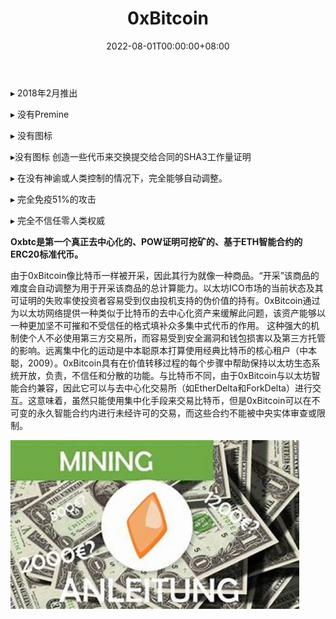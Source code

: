 ﻿---
title: "0xBitcoin"
description: "0xBitcoin (0xBTC)是一种在以太坊平台上运行的可挖矿的ERC20代币。用户可以通过挖掘的过程生成0xBitcoin。0 xbitc"
date: 2022-08-01T00:00:00+08:00
lastmod: 2022-08-01T00:00:00+08:00
draft: false
authors: ["whq985"]
featuredImage: "0xbitcoin.png"
tags: ["DeFi","0xBitcoin"]
categories: ["nfts"]
nfts: ["DeFi"]
blockchain: "Polygon"
website: "https://0xbitcoin.org/#/"
twitter: ""
discord: ""
telegram: ""
github: "https://github.com/0xbitcoin"
youtube: ""
twitch: ""
facebook: ""
instagram: ""
reddit: ""
medium: ""
steam: ""
gitbook: ""
googleplay: ""
appstore: ""
status: "Live"
weight: 
lightgallery: true
toc: true
pinned: false
recommend: false
recommend1: false
---
<p>▸ 2018年2月推出 </p>
<p>▸ 没有Premine</p>
<p>▸ 没有图标 </p>
<p>▸没有图标 创造一些代币来交换提交给合同的SHA3工作量证明</p>
<p>▸ 在没有神谕或人类控制的情况下，完全能够自动调整。 </p>
<p>▸ 完全免疫51%的攻击 </p>
<p>▸ 完全不信任零人类权威</p>

**Oxbtc是第一个真正去中心化的、POW证明可挖矿的、基于ETH智能合约的ERC20标准代币。**

由于0xBitcoin像比特币一样被开采，因此其行为就像一种商品。“开采”该商品的难度会自动调整为用于开采该商品的总计算能力。以太坊ICO市场的当前状态及其可证明的失败率使投资者容易受到仅由投机支持的伪价值的持有。0xBitcoin通过为以太坊网络提供一种类似于比特币的去中心化资产来缓解此问题，该资产能够以一种更加坚不可摧和不受信任的格式填补众多集中式代币的作用。
这种强大的机制使个人不必使用第三方交易所，而容易受到安全漏洞和钱包损害以及第三方托管的影响。远离集中化的运动是中本聪原本打算使用经典比特币的核心租户（中本聪，2009）。0xBitcoin具有在价值转移过程的每个步骤中帮助保持以太坊生态系统开放，负责，不信任和分散的功能。与比特币不同，由于0xBitcoin与以太坊智能合约兼容，因此它可以与去中心化交易所（如EtherDelta和ForkDelta）进行交互。这意味着，虽然只能使用集中化手段来交易比特币，但是0xBitcoin可以在不可变的永久智能合约内进行未经许可的交易，而这些合约不能被中央实体审查或限制。

<img src="OIP (1).jpg" alt="OIP (1)" style="zoom:150%;" />
